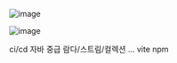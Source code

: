 ![image](https://sj-obsidian-bucket.s3.ap-northeast-2.amazonaws.com/53bf21bd67df886d7e5e6dabfa782759.png)

![image](https://sj-obsidian-bucket.s3.ap-northeast-2.amazonaws.com/366085e7139214e1999abf7a2edecc37.png)


ci/cd
자바 중급 람다/스트림/컬렉션 ...
vite npm
